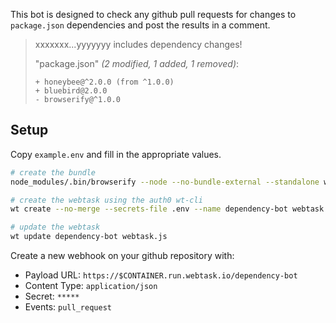 This bot is designed to check any github pull requests for changes to `package.json` dependencies and post the results in a comment.

> xxxxxxx...yyyyyyy includes dependency changes!
>
> "package.json" *(2 modified, 1 added, 1 removed)*:
> ```
> + honeybee@^2.0.0 (from ^1.0.0)
> + bluebird@2.0.0
> - browserify@^1.0.0
> ```

## Setup
Copy `example.env` and fill in the appropriate values.

```bash
# create the bundle
node_modules/.bin/browserify --node --no-bundle-external --standalone wt src/index.js >webtask.js

# create the webtask using the auth0 wt-cli
wt create --no-merge --secrets-file .env --name dependency-bot webtask.js

# update the webtask
wt update dependency-bot webtask.js
```

Create a new webhook on your github repository with:
- Payload URL: `https://$CONTAINER.run.webtask.io/dependency-bot`
- Content Type: `application/json`
- Secret: `*****`
- Events: `pull_request`

